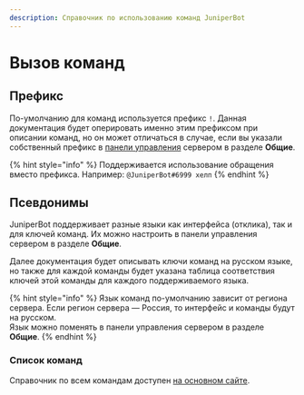 ```yaml
---
description: Справочник по использованию команд JuniperBot
---
```


# Вызов команд

## Префикс

По-умолчанию для команд используется префикс `!`. Данная документация будет оперировать именно этим префиксом при описании команд, но он может отличаться в случае, если вы указали собственный префикс в [панели управления](../../#configure) сервером в разделе **Общие**.

{% hint style="info" %}
 Поддерживается использование обращения вместо префикса. Например: `@JuniperBot#6999 хелп`
{% endhint %}

## Псевдонимы

JuniperBot поддерживает разные языки как интерфейса \(отклика\), так и для ключей команд. Их можно настроить в панели управления сервером в разделе **Общие**.

Далее документация будет описывать ключи команд на русском языке, но также для каждой команды будет указана таблица соответствия ключей этой команды для каждого поддерживаемого языка.

{% hint style="info" %}
Язык команд по-умолчанию зависит от региона сервера. Если регион сервера — Россия, то интерфейс и команды будут на русском.  
Язык можно поменять в панели управления сервером в разделе **Общие**.
{% endhint %}

### Список команд

Справочник по всем командам доступен [на основном сайте](https://juniper.bot/commands).

